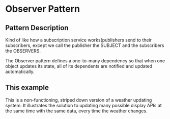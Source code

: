 # Observer Pattern

## Pattern Description

Kind of like how a subscription service works(publishers send to their subscribers, except we call the publisher the SUBJECT and the subscribers the OBSERVERS.


The Observer pattern defines a one-to-many dependency so that when one object updates its state, all of its dependents are notified and updated automatically. 

## This example 
This is a non-functioning, striped down version of a weather updating system.
It illustrates the solution to updating many possible display APIs at the same time with the same data, every time the weather changes.
